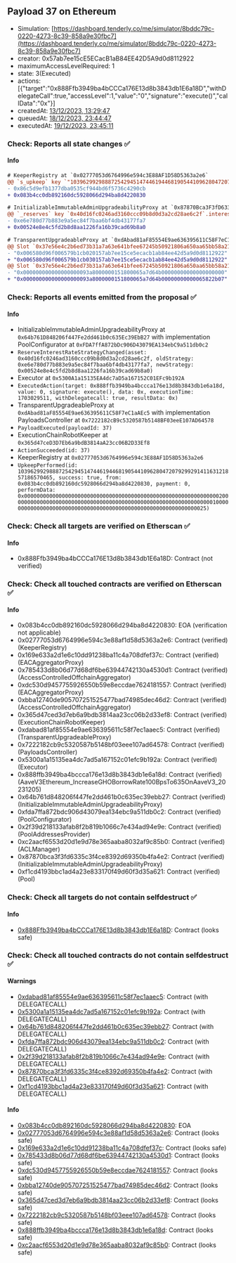 ## Payload 37 on Ethereum

- Simulation: [https://dashboard.tenderly.co/me/simulator/8bddc79c-0220-4273-8c39-858a9e30fbc7](https://dashboard.tenderly.co/me/simulator/8bddc79c-0220-4273-8c39-858a9e30fbc7)
- creator: 0x57ab7ee15cE5ECacB1aB84EE42D5A9d0d8112922
- maximumAccessLevelRequired: 1
- state: 3(Executed)
- actions: [{"target":"0x888Ffb3949ba4bCCCa176E13d8b3843db1E6a18D","withDelegateCall":true,"accessLevel":1,"value":"0","signature":"execute()","callData":"0x"}]
- createdAt: [13/12/2023, 13:29:47](https://etherscan.io/tx/0xe6b0ba9783cb317162a7bb9ac0da22efc848b1f125a70fbe66cb306389bc7fa1)
- queuedAt: [18/12/2023, 23:44:47](https://etherscan.io/tx/0x53586ecb8c44d15c659346a2a2f59bd94325e1b358d8726654fbb506837d69ca)
- executedAt: [19/12/2023, 23:45:11](https://etherscan.io/tx/0xb5c4820db26bac922b89859f4ccd7ebb251409d25899ba40789a2e1ae11075db)

### Check: Reports all state changes :white_check_mark:

#### Info


```diff
# KeeperRegistry at `0x02777053d6764996e594c3E88AF1D58D5363a2e6`
@@ `s_upkeep` key `"103962992988872542945147446194468190544109628047207929929141163121857186570465"`.lastKeeper @@
- 0x86c5d9efb1377dba0535cf944bd6f5736c4290cb
+ 0x083b4cc0db892160dc5928066d294ba8d4220830

```

```diff
# InitializableImmutableAdminUpgradeabilityProxy at `0x87870Bca3F3fD6335C3F4ce8392D69350B4fA4E2` with implementation Pool at `0xF1Cd4193bbc1aD4a23E833170f49d60f3D35a621`
@@ `_reserves` key `0x40d16fc0246ad3160ccc09b8d0d3a2cd28ae6c2f`.interestRateStrategyAddress @@
- 0xe6e780d77b883e9a5ec84f7baa6bf4db43177fa7
+ 0x00524e8e4c5fd2b8d8aa1226fa16b39cad69b8a0

```

```diff
# TransparentUpgradeableProxy at `0xdAbad81aF85554E9ae636395611C58F7eC1aAEc5` with implementation PayloadsController at `0x7222182cB9c5320587b5148BF03eeE107AD64578`
@@ Slot `0x37e56e4c2b6ed73b31a7a63e641bfee67245b50921806a650aa65bb58a213ba7` @@
- "0x006580d96f006579b1cb020157ab7ee15ce5ecacb1ab84ee42d5a9d0d8112922"
+ "0x006580d96f006579b1cb030157ab7ee15ce5ecacb1ab84ee42d5a9d0d8112922"
@@ Slot `0x37e56e4c2b6ed73b31a7a63e641bfee67245b50921806a650aa65bb58a213ba8` @@
- "0x000000000000000000093a8000000151800065a7d64b00000000000000000000"
+ "0x000000000000000000093a8000000151800065a7d64b00000000000065822b07"
```


### Check: Reports all events emitted from the proposal :white_check_mark:

#### Info

- InitializableImmutableAdminUpgradeabilityProxy at `0x64b761D848206f447Fe2dd461b0c635Ec39EbB27` with implementation PoolConfigurator at `0xFDA7ffA872bDc906D43079EA134ebC9a511db0c2`
- `ReserveInterestRateStrategyChanged(asset: 0x40d16fc0246ad3160ccc09b8d0d3a2cd28ae6c2f, oldStrategy: 0xe6e780d77b883e9a5ec84f7baa6bf4db43177fa7, newStrategy: 0x00524e8e4c5fd2b8d8aa1226fa16b39cad69b8a0)`
- Executor at `0x5300A1a15135EA4dc7aD5a167152C01EFc9b192A`
- `ExecutedAction(target: 0x888ffb3949ba4bccca176e13d8b3843db1e6a18d, value: 0, signature: execute(), data: 0x, executionTime: 1703029511, withDelegatecall: true, resultData: 0x)`
- TransparentUpgradeableProxy at `0xdAbad81aF85554E9ae636395611C58F7eC1aAEc5` with implementation PayloadsController at `0x7222182cB9c5320587b5148BF03eeE107AD64578`
- `PayloadExecuted(payloadId: 37)`
- ExecutionChainRobotKeeper at `0x365d47ceD3D7Eb6a9bdB3814aA23cc06B2D33Ef8`
- `ActionSucceeded(id: 37)`
- KeeperRegistry at `0x02777053d6764996e594c3E88AF1D58D5363a2e6`
- `UpkeepPerformed(id: 103962992988872542945147446194468190544109628047207929929141163121857186570465, success: true, from: 0x083b4cc0db892160dc5928066d294ba8d4220830, payment: 0, performData: 0x000000000000000000000000000000000000000000000000000000000000002000000000000000000000000000000000000000000000000000000000000000010000000000000000000000000000000000000000000000000000000000000025)`

### Check: Check all targets are verified on Etherscan :white_check_mark:

#### Info

- 0x888Ffb3949ba4bCCCa176E13d8b3843db1E6a18D: Contract (not verified)

### Check: Check all touched contracts are verified on Etherscan :white_check_mark:

#### Info

- 0x083b4cc0db892160dc5928066d294ba8d4220830: EOA (verification not applicable)
- 0x02777053d6764996e594c3e88af1d58d5363a2e6: Contract (verified) (KeeperRegistry)
- 0x169e633a2d1e6c10dd91238ba11c4a708dfef37c: Contract (verified) (EACAggregatorProxy)
- 0x785433d8b06d77d68df6be63944742130a4530d1: Contract (verified) (AccessControlledOffchainAggregator)
- 0xdc530d9457755926550b59e8eccdae7624181557: Contract (verified) (EACAggregatorProxy)
- 0xbba12740de905707251525477bad74985dec46d2: Contract (verified) (AccessControlledOffchainAggregator)
- 0x365d47ced3d7eb6a9bdb3814aa23cc06b2d33ef8: Contract (verified) (ExecutionChainRobotKeeper)
- 0xdabad81af85554e9ae636395611c58f7ec1aaec5: Contract (verified) (TransparentUpgradeableProxy)
- 0x7222182cb9c5320587b5148bf03eee107ad64578: Contract (verified) (PayloadsController)
- 0x5300a1a15135ea4dc7ad5a167152c01efc9b192a: Contract (verified) (Executor)
- 0x888ffb3949ba4bccca176e13d8b3843db1e6a18d: Contract (verified) (AaveV3Ethereum_IncreaseGHOBorrowRate100BpsTo635OnAaveV3_20231205)
- 0x64b761d848206f447fe2dd461b0c635ec39ebb27: Contract (verified) (InitializableImmutableAdminUpgradeabilityProxy)
- 0xfda7ffa872bdc906d43079ea134ebc9a511db0c2: Contract (verified) (PoolConfigurator)
- 0x2f39d218133afab8f2b819b1066c7e434ad94e9e: Contract (verified) (PoolAddressesProvider)
- 0xc2aacf6553d20d1e9d78e365aaba8032af9c85b0: Contract (verified) (ACLManager)
- 0x87870bca3f3fd6335c3f4ce8392d69350b4fa4e2: Contract (verified) (InitializableImmutableAdminUpgradeabilityProxy)
- 0xf1cd4193bbc1ad4a23e833170f49d60f3d35a621: Contract (verified) (Pool)

### Check: Check all targets do not contain selfdestruct :white_check_mark:

#### Info

- [0x888Ffb3949ba4bCCCa176E13d8b3843db1E6a18D](https://etherscan.io/address/0x888Ffb3949ba4bCCCa176E13d8b3843db1E6a18D): Contract (looks safe)

### Check: Check all touched contracts do not contain selfdestruct :white_check_mark:

#### Warnings

- [0xdabad81af85554e9ae636395611c58f7ec1aaec5](https://etherscan.io/address/0xdabad81af85554e9ae636395611c58f7ec1aaec5): Contract (with DELEGATECALL)
- [0x5300a1a15135ea4dc7ad5a167152c01efc9b192a](https://etherscan.io/address/0x5300a1a15135ea4dc7ad5a167152c01efc9b192a): Contract (with DELEGATECALL)
- [0x64b761d848206f447fe2dd461b0c635ec39ebb27](https://etherscan.io/address/0x64b761d848206f447fe2dd461b0c635ec39ebb27): Contract (with DELEGATECALL)
- [0xfda7ffa872bdc906d43079ea134ebc9a511db0c2](https://etherscan.io/address/0xfda7ffa872bdc906d43079ea134ebc9a511db0c2): Contract (with DELEGATECALL)
- [0x2f39d218133afab8f2b819b1066c7e434ad94e9e](https://etherscan.io/address/0x2f39d218133afab8f2b819b1066c7e434ad94e9e): Contract (with DELEGATECALL)
- [0x87870bca3f3fd6335c3f4ce8392d69350b4fa4e2](https://etherscan.io/address/0x87870bca3f3fd6335c3f4ce8392d69350b4fa4e2): Contract (with DELEGATECALL)
- [0xf1cd4193bbc1ad4a23e833170f49d60f3d35a621](https://etherscan.io/address/0xf1cd4193bbc1ad4a23e833170f49d60f3d35a621): Contract (with DELEGATECALL)

#### Info

- [0x083b4cc0db892160dc5928066d294ba8d4220830](https://etherscan.io/address/0x083b4cc0db892160dc5928066d294ba8d4220830): EOA
- [0x02777053d6764996e594c3e88af1d58d5363a2e6](https://etherscan.io/address/0x02777053d6764996e594c3e88af1d58d5363a2e6): Contract (looks safe)
- [0x169e633a2d1e6c10dd91238ba11c4a708dfef37c](https://etherscan.io/address/0x169e633a2d1e6c10dd91238ba11c4a708dfef37c): Contract (looks safe)
- [0x785433d8b06d77d68df6be63944742130a4530d1](https://etherscan.io/address/0x785433d8b06d77d68df6be63944742130a4530d1): Contract (looks safe)
- [0xdc530d9457755926550b59e8eccdae7624181557](https://etherscan.io/address/0xdc530d9457755926550b59e8eccdae7624181557): Contract (looks safe)
- [0xbba12740de905707251525477bad74985dec46d2](https://etherscan.io/address/0xbba12740de905707251525477bad74985dec46d2): Contract (looks safe)
- [0x365d47ced3d7eb6a9bdb3814aa23cc06b2d33ef8](https://etherscan.io/address/0x365d47ced3d7eb6a9bdb3814aa23cc06b2d33ef8): Contract (looks safe)
- [0x7222182cb9c5320587b5148bf03eee107ad64578](https://etherscan.io/address/0x7222182cb9c5320587b5148bf03eee107ad64578): Contract (looks safe)
- [0x888ffb3949ba4bccca176e13d8b3843db1e6a18d](https://etherscan.io/address/0x888ffb3949ba4bccca176e13d8b3843db1e6a18d): Contract (looks safe)
- [0xc2aacf6553d20d1e9d78e365aaba8032af9c85b0](https://etherscan.io/address/0xc2aacf6553d20d1e9d78e365aaba8032af9c85b0): Contract (looks safe)

